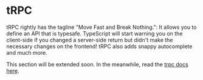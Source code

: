# tRPC

tRPC rightly has the tagline "Move Fast and Break Nothing.": It allows you to define an API that is typesafe. TypeScript will start warning you on the client-side if you changed a server-side return but didn't make the necessary changes on the frontend! tRPC also adds snappy autocomplete and much more.

This section will be extended soon. In the meanwhile, read the [trpc docs here](https://trpc.io/).
